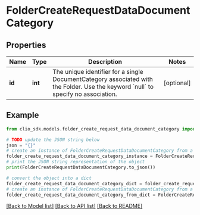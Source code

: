 # FolderCreateRequestDataDocumentCategory


## Properties

Name | Type | Description | Notes
------------ | ------------- | ------------- | -------------
**id** | **int** | The unique identifier for a single DocumentCategory associated with the Folder. Use the keyword &#x60;null&#x60; to specify no association. | [optional] 

## Example

```python
from clio_sdk.models.folder_create_request_data_document_category import FolderCreateRequestDataDocumentCategory

# TODO update the JSON string below
json = "{}"
# create an instance of FolderCreateRequestDataDocumentCategory from a JSON string
folder_create_request_data_document_category_instance = FolderCreateRequestDataDocumentCategory.from_json(json)
# print the JSON string representation of the object
print(FolderCreateRequestDataDocumentCategory.to_json())

# convert the object into a dict
folder_create_request_data_document_category_dict = folder_create_request_data_document_category_instance.to_dict()
# create an instance of FolderCreateRequestDataDocumentCategory from a dict
folder_create_request_data_document_category_from_dict = FolderCreateRequestDataDocumentCategory.from_dict(folder_create_request_data_document_category_dict)
```
[[Back to Model list]](../README.md#documentation-for-models) [[Back to API list]](../README.md#documentation-for-api-endpoints) [[Back to README]](../README.md)


